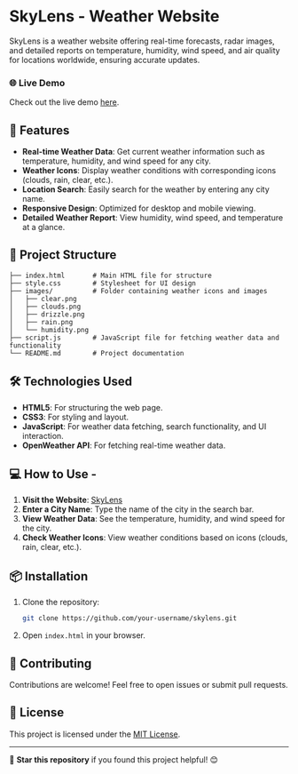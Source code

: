 # SkyLens - Weather Website

SkyLens is a weather website offering real-time forecasts, radar images, and detailed reports on temperature, humidity, wind speed, and air quality for locations worldwide, ensuring accurate updates.

### 🌐 Live Demo

Check out the live demo [here](https://skylens.netlify.app/).

## 🚀 Features

- **Real-time Weather Data**: Get current weather information such as temperature, humidity, and wind speed for any city.
- **Weather Icons**: Display weather conditions with corresponding icons (clouds, rain, clear, etc.).
- **Location Search**: Easily search for the weather by entering any city name.
- **Responsive Design**: Optimized for desktop and mobile viewing.
- **Detailed Weather Report**: View humidity, wind speed, and temperature at a glance.

## 📂 Project Structure

```plaintext
├── index.html       # Main HTML file for structure
├── style.css        # Stylesheet for UI design
├── images/          # Folder containing weather icons and images
│   ├── clear.png
│   ├── clouds.png
│   ├── drizzle.png
│   ├── rain.png
│   └── humidity.png
├── script.js        # JavaScript file for fetching weather data and functionality
└── README.md        # Project documentation

```

## 🛠️ Technologies Used

- **HTML5**: For structuring the web page.
- **CSS3**: For styling and layout.
- **JavaScript**: For weather data fetching, search functionality, and UI interaction.
- **OpenWeather API**: For fetching real-time weather data.

## 💻 How to Use -

1. **Visit the Website**: [SkyLens](https://skylens.netlify.app/)
2. **Enter a City Name**: Type the name of the city in the search bar.
3. **View Weather Data**: See the temperature, humidity, and wind speed for the city.
4. **Check Weather Icons**: View weather conditions based on icons (clouds, rain, clear, etc.).

## 📦 Installation

1. Clone the repository:
   ```bash
   git clone https://github.com/your-username/skylens.git
   ```
2. Open `index.html` in your browser.

## 🤝 Contributing

Contributions are welcome! Feel free to open issues or submit pull requests.

## 📝 License

This project is licensed under the [MIT License](LICENSE).

---

🌟 **Star this repository** if you found this project helpful! 😊
